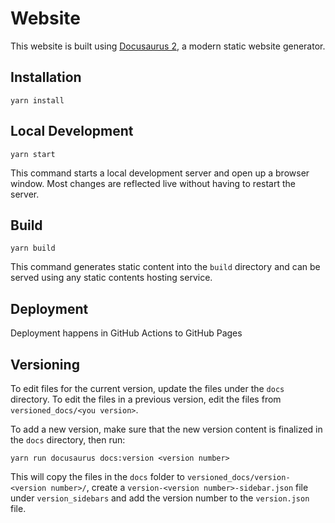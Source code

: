 # Website

This website is built using [Docusaurus 2](https://v2.docusaurus.io/), a modern static website generator.

## Installation

```console
yarn install
```

## Local Development

```console
yarn start
```

This command starts a local development server and open up a browser window. Most changes are reflected live without having to restart the server.

## Build

```console
yarn build
```

This command generates static content into the `build` directory and can be served using any static contents hosting service.

## Deployment

Deployment happens in GitHub Actions to GitHub Pages

## Versioning

To edit files for the current version, update the files under the `docs` directory. To edit the files in a previous version, edit the files from `versioned_docs/<you version>`.

To add a new version, make sure that the new version content is finalized in the `docs` directory, then run:

```console
yarn run docusaurus docs:version <version number>
```

This will copy the files in the `docs` folder to `versioned_docs/version-<version number>/`, create a `version-<version number>-sidebar.json` file under `version_sidebars` and add the version number to the `version.json` file. 
